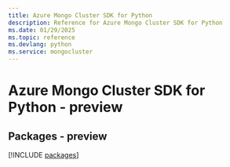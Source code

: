 ```yaml
---
title: Azure Mongo Cluster SDK for Python
description: Reference for Azure Mongo Cluster SDK for Python
ms.date: 01/29/2025
ms.topic: reference
ms.devlang: python
ms.service: mongocluster
---
```

# Azure Mongo Cluster SDK for Python - preview
## Packages - preview
[!INCLUDE [packages](mongo-cluster-index.md)]